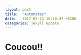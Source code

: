 ```yaml
---
layout: post
title:  "Automates"
date:   2017-05-23 16:10:47 +0200
categories: jekyll update
---
```

# Coucou!!